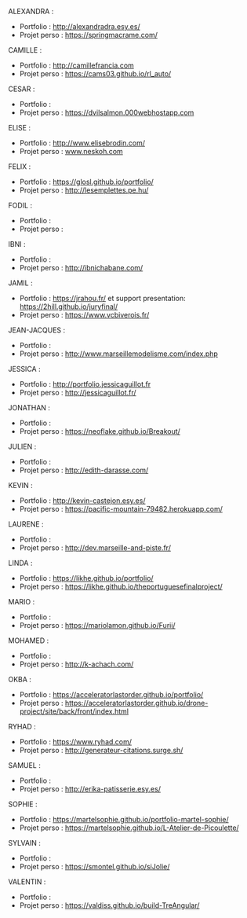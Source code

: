 ALEXANDRA :
* Portfolio : http://alexandradra.esy.es/
* Projet perso : https://springmacrame.com/

CAMILLE :
* Portfolio : http://camillefrancia.com
* Projet perso : https://cams03.github.io/rl_auto/

CESAR :
* Portfolio :
* Projet perso : https://dvilsalmon.000webhostapp.com

ELISE :
* Portfolio : http://www.elisebrodin.com/
* Projet perso : www.neskoh.com

FELIX :
* Portfolio : https://glosl.github.io/portfolio/
* Projet perso : http://lesemplettes.pe.hu/

FODIL :
* Portfolio :
* Projet perso : 

IBNI :
* Portfolio :
* Projet perso : http://ibnichabane.com/

JAMIL :
* Portfolio :  https://jrahou.fr/ et support presentation: https://2hill.github.io/juryfinal/
* Projet perso : https://www.vcbiverois.fr/

JEAN-JACQUES  :
* Portfolio :
* Projet perso : http://www.marseillemodelisme.com/index.php

JESSICA :
* Portfolio : http://portfolio.jessicaguillot.fr
* Projet perso : http://jessicaguillot.fr/

JONATHAN :
* Portfolio :
* Projet perso : https://neoflake.github.io/Breakout/ 

JULIEN :
* Portfolio :
* Projet perso : http://edith-darasse.com/

KEVIN :
* Portfolio : http://kevin-castejon.esy.es/
* Projet perso : https://pacific-mountain-79482.herokuapp.com/

LAURENE :
* Portfolio :
* Projet perso : http://dev.marseille-and-piste.fr/

LINDA :
* Portfolio :  https://likhe.github.io/portfolio/
* Projet perso : https://likhe.github.io/theportuguesefinalproject/

MARIO :
* Portfolio :
* Projet perso : https://mariolamon.github.io/Furii/

MOHAMED :
* Portfolio :
* Projet perso : http://k-achach.com/

OKBA :
* Portfolio : https://acceleratorlastorder.github.io/portfolio/
* Projet perso : https://acceleratorlastorder.github.io/drone-project/site/back/front/index.html

RYHAD :
* Portfolio : https://www.ryhad.com/
* Projet perso : http://generateur-citations.surge.sh/

SAMUEL :
* Portfolio :
* Projet perso : http://erika-patisserie.esy.es/

SOPHIE :
* Portfolio : https://martelsophie.github.io/portfolio-martel-sophie/
* Projet perso : https://martelsophie.github.io/L-Atelier-de-Picoulette/

SYLVAIN :
* Portfolio :
* Projet perso : https://smontel.github.io/siJolie/

VALENTIN :
* Portfolio :
* Projet perso : https://valdiss.github.io/build-TreAngular/
